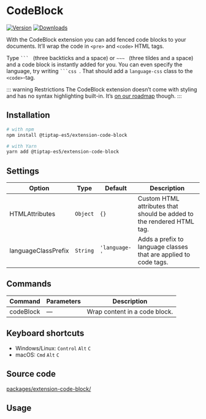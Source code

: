# CodeBlock

[![Version](https://img.shields.io/npm/v/@tiptap-es5/extension-code-block.svg?label=version)](https://www.npmjs.com/package/@tiptap-es5/extension-code-block)
[![Downloads](https://img.shields.io/npm/dm/@tiptap-es5/extension-code-block.svg)](https://npmcharts.com/compare/@tiptap-es5/extension-code-block?minimal=true)

With the CodeBlock extension you can add fenced code blocks to your documents. It’ll wrap the code in `<pre>` and `<code>` HTML tags.

Type <code>&grave;&grave;&grave;&nbsp;</code> (three backticks and a space) or <code>&Tilde;&Tilde;&Tilde;&nbsp;</code> (three tildes and a space) and a code block is instantly added for you. You can even specify the language, try writing <code>&grave;&grave;&grave;css&nbsp;</code>. That should add a `language-css` class to the `<code>`-tag.

::: warning Restrictions
The CodeBlock extension doesn’t come with styling and has no syntax highlighting built-in. It’s [on our roadmap](/api/nodes/code-block-lowlight) though.
:::

## Installation

```bash
# with npm
npm install @tiptap-es5/extension-code-block

# with Yarn
yarn add @tiptap-es5/extension-code-block
```

## Settings

| Option              | Type     | Default       | Description                                                           |
| ------------------- | -------- | ------------- | --------------------------------------------------------------------- |
| HTMLAttributes      | `Object` | `{}`          | Custom HTML attributes that should be added to the rendered HTML tag. |
| languageClassPrefix | `String` | `'language-'` | Adds a prefix to language classes that are applied to code tags.      |

## Commands

| Command   | Parameters | Description                   |
| --------- | ---------- | ----------------------------- |
| codeBlock | —          | Wrap content in a code block. |

## Keyboard shortcuts

- Windows/Linux: `Control`&nbsp;`Alt`&nbsp;`C`
- macOS: `Cmd`&nbsp;`Alt`&nbsp;`C`

## Source code

[packages/extension-code-block/](https://github.com/ueberdosis/tiptap/blob/main/packages/extension-code-block/)

## Usage

<demo name="Nodes/CodeBlock" highlight="3-5,17,36" />
